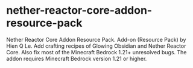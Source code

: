# nether-reactor-core-addon-resource-pack
Nether Reactor Core Addon Resource Pack.
Add-on (Resource Pack) by Hien Q Le.
Add crafting recipes of Glowing Obsidian and Nether Reactor Core.
Also fix most of the Minecraft Bedrock 1.21+ unresolved bugs.
The addon requires Minecraft Bedrock version 1.21 or higher.
